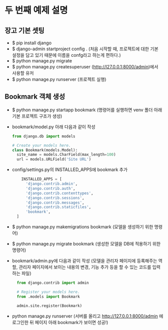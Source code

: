 # 두 번째 예제 설명

## 장고 기본 셋팅
  - $ pip install django
  - $ django-admin startproject config . (처음 시작할 때, 프로젝트에 대한 기본 설정을 담고 있기 때문에 이름을 confg라고 하는게 편하다.)
  - $ python manage.py migrate
  - $ python manage.py createsuperuser (http://l27.0.0.1:8000/admin)에서 사용할 유저
  - $ python manage.py runserver (프로젝트 실행)
  
## Bookmark 객체 생성
  - $ python manage.py startapp bookmark (명령어를 실행하면 venv 폴더 아래 기본 프로젝트 구조가 생성)
  
  - bookmark/model.py 아래 다음과 같이 작성
    ```python
    from django.db import models 
    
    # Create your models here. 
    class Bookmark(models.Model): 
      site_name = models.CharField(max_length=100) 
      url = models.URLField('Site URL')
    ```  

  - config/settings.py의 INSTALLED_APPS에 bookmark 추가
    ```python
        INSTALLED_APPS = [
          'django.contrib.admin',
          'django.contrib.auth',
          'django.contrib.contenttypes',
          'django.contrib.sessions',
          'django.contrib.messages',
          'django.contrib.staticfiles',
          'bookmark',
      ]
    ```
  - $ python manage.py makemigrations bookmark (모델을 생성하기 위한 명령어)
  
  - $ python manage.py migrate bookmark (생성한 모델을 DB에 적용하기 위한 명령어)
  
  - bookmark/admin.py에 다음과 같이 작성 (모델을 관리자 페이지에 등록해주는 역할, 관리자 페이지에서 보이는 내용의 변경, 기능 추가 등을 할 수 있는 코드를 입력하는 파일)
    ```python
      from django.contrib import admin

      # Register your models here.
      from .models import Bookmark

      admin.site.register(Bookmark)
    ```
    
  - python manage.py runserver (서버를 올리고 http://127.0.0.1:8000/admin 에 로그인한 뒤 페이지 아래 bookmark가 보이면 성공!)
    
   
